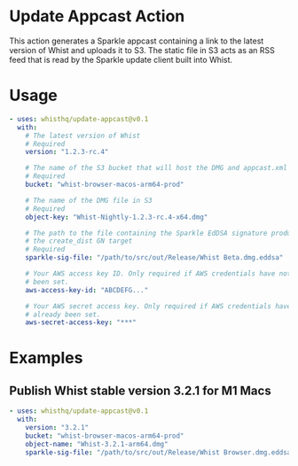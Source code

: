 # Update Appcast Action

This action generates a Sparkle appcast containing a link to the latest version of Whist and uploads it to S3.
The static file in S3 acts as an RSS feed that is read by the Sparkle update client built into Whist.

# Usage

```yaml
- uses: whisthq/update-appcast@v0.1
  with:
    # The latest version of Whist
    # Required
    version: "1.2.3-rc.4"

    # The name of the S3 bucket that will host the DMG and appcast.xml
    # Required
    bucket: "whist-browser-macos-arm64-prod"

    # The name of the DMG file in S3
    # Required
    object-key: "Whist-Nightly-1.2.3-rc.4-x64.dmg"

    # The path to the file containing the Sparkle EdDSA signature produced by
    # the create_dist GN target
    # Required
    sparkle-sig-file: "/path/to/src/out/Release/Whist Beta.dmg.eddsa"

    # Your AWS access key ID. Only required if AWS credentials have not already
    # been set.
    aws-access-key-id: "ABCDEFG..."

    # Your AWS secret access key. Only required if AWS credentials have not
    # already been set.
    aws-secret-access-key: "***"
```

# Examples

## Publish Whist stable version 3.2.1 for M1 Macs

```yaml
- uses: whisthq/update-appcast@v0.1
  with:
    version: "3.2.1"
    bucket: "whist-browser-macos-arm64-prod"
    object-name: "Whist-3.2.1-arm64.dmg"
    sparkle-sig-file: "/path/to/src/out/Release/Whist Browser.dmg.eddsa"
```
